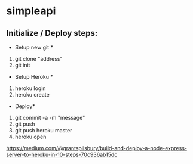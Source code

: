 # simpleapi

## Initialize / Deploy steps:
* Setup new git *
1. git clone "address"
2. git init

* Setup Heroku *
1. heroku login
2. heroku create

* Deploy* 
1. git commit -a -m "message"
2. git push
3. git push heroku master
4. heroku open

https://medium.com/@grantspilsbury/build-and-deploy-a-node-express-server-to-heroku-in-10-steps-70c936ab15dc
